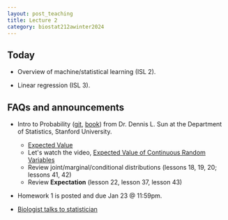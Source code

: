 ```yaml
---
layout: post_teaching
title: Lecture 2
category: biostat212awinter2024
---
```


## Today

* Overview of machine/statistical learning (ISL 2).

* Linear regression (ISL 3).

## FAQs and announcements

* Intro to Probability ([git](https://github.com/dlsun/probability), [book](https://dlsun.github.io/probability/)) from Dr. Dennis L. Sun at the Department of Statistics, Stanford University. 
	* [Expected Value](https://dlsun.github.io/probability/expected-value.html)
	* Let's watch the video, [Expected Value of Continuous Random Variables](https://dlsun.github.io/probability/ev-continuous.html)
	* Review joint/marginal/conditional distributions (lessons 18, 19, 20; lessons 41, 42)
	* Review **Expectation** (lesson 22, lesson 37, lesson 43)


* Homework 1 is posted and due Jan 23 @ 11:59pm.

* [Biologist talks to statistician](https://youtu.be/Hz1fyhVOjr4?si=_M0DVp6OSzeeTjuz)

